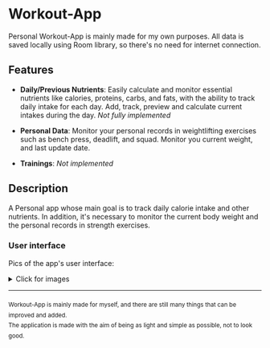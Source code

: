 # Workout-App

Personal Workout-App is mainly made for my own purposes.
All data is saved locally using Room library, so there's no need for internet connection.

## Features

- **Daily/Previous Nutrients**: Easily calculate and monitor essential nutrients like calories, proteins, carbs, and fats, with the ability to track daily intake for each day. Add, track, preview and calculate current intakes during the day. *Not fully implemented*

- **Personal Data**: Monitor your personal records in weightlifting exercises such as bench press, deadlift, and squad. Monitor you current weight, and last update date.

- **Trainings**: *Not implemented*

## Description

A Personal app whose main goal is to track daily calorie intake and other nutrients. In addition, it's necessary to monitor the current body weight and the personal records in strength exercises.



### User interface

Pics of the app's user interface:

<details>
<summary>Click for images</summary>
<img src = "./images/SplashScreen.png" width = 180>
<img src = "./images/Home.png" width = 180>
<img src = "./images/Nutrients.png" width = 180>
<img src = "./images/AddNutrients.png" width = 180>
<img src = "./images/NutrientsInfo.png" width = 180>
<img src = "./images/AddAccount.png" width = 180>
<img src = "./images/Account.png" width = 180>
<img src = "./images/History.png" width = 180>
</details>

<hr/>

<sub>
Workout-App is mainly made for myself, and there are still many things that can be improved and added.
<br/>
The application is made with the aim of being as light and simple as possible, not to look good.
</sub>